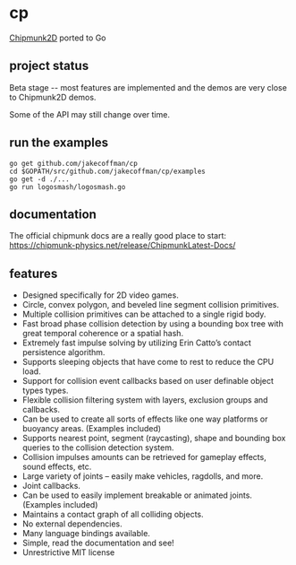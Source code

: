 # cp
[Chipmunk2D](https://github.com/slembcke/Chipmunk2D) ported to Go

## project status

Beta stage -- most features are implemented and the demos are very close to Chipmunk2D demos.

Some of the API may still change over time.

## run the examples

```
go get github.com/jakecoffman/cp
cd $GOPATH/src/github.com/jakecoffman/cp/examples
go get -d ./...
go run logosmash/logosmash.go
```

## documentation

The official chipmunk docs are a really good place to start: https://chipmunk-physics.net/release/ChipmunkLatest-Docs/

## features

- Designed specifically for 2D video games.
- Circle, convex polygon, and beveled line segment collision primitives.
- Multiple collision primitives can be attached to a single rigid body.
- Fast broad phase collision detection by using a bounding box tree with great temporal coherence or a spatial hash.
- Extremely fast impulse solving by utilizing Erin Catto’s contact persistence algorithm.
- Supports sleeping objects that have come to rest to reduce the CPU load.
- Support for collision event callbacks based on user definable object types types.
- Flexible collision filtering system with layers, exclusion groups and callbacks.
- Can be used to create all sorts of effects like one way platforms or buoyancy areas. (Examples included)
- Supports nearest point, segment (raycasting), shape and bounding box queries to the collision detection system.
- Collision impulses amounts can be retrieved for gameplay effects, sound effects, etc.
- Large variety of joints – easily make vehicles, ragdolls, and more.
- Joint callbacks.
- Can be used to easily implement breakable or animated joints. (Examples included)
- Maintains a contact graph of all colliding objects.
- No external dependencies.
- Many language bindings available.
- Simple, read the documentation and see!
- Unrestrictive MIT license
